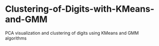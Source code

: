 # Clustering-of-Digits-with-KMeans-and-GMM
PCA visualization and clustering of digits using KMeans and GMM algorithms
